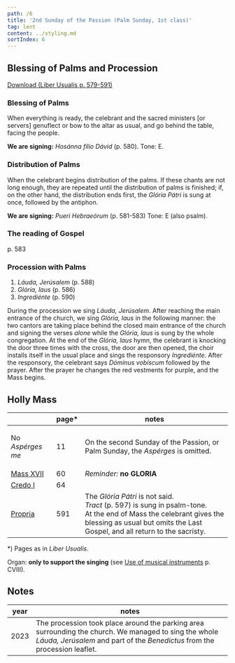 ```yaml
---
path: /6
title: '2nd Sunday of the Passion (Palm Sunday, 1st class)'
tag: lent
content: ../styling.md
sortIndex: 6
---
```


## Blessing of Palms and Procession

[Download (Liber Usualis p. 579-591)](/pdf/palm-sunday-blessing-and-procession.pdf)

### **Blessing of Palms**

When everything is ready, the celebrant and the sacred ministers [or servers] genuflect or bow to the altar as usual, and go behind the table, facing the people.

**We are signing:** _Hosánna fílio Dávid_ (p. 580). Tone: E.

### **Distribution of Palms**

When the celebrant begins distribution of the palms. If these chants are not long enough, they are repeated until the distribution of palms is finished; if, on the other hand, the distribution ends first, the _Glória Pátri_ is sung at once, followed by the antiphon.

**We are signing:** _Pueri Hebraeórum_ (p. 581-583) Tone: E (also psalm).

### **The reading of Gospel**

p. 583

### **Procession with Palms**

1. _Láuda, Jerúsalem_ (p. 588)
2. _Glória, laus_ (p. 586) 
3. _Ingrediénte_ (p. 590)

During the procession we sing _Láuda, Jerúsalem_. After reaching the main entrance of the church, we sing _Glória, laus_ in the following manner: the two cantors are taking place behind the closed main entrance of the church and signing the verses _alone_ while the _Glória, laus_ is sung by the whole congregation. At the end of the _Glória, laus_ hymn, the celebrant is knocking the door three times with the cross, the door are then opened, the choir installs itself in the usual place and sings the responsory _Ingrediénte_. After the responsory, the celebrant says _Dóminus vobíscum_ followed by the prayer. After the prayer he changes the red vestments for purple, and the Mass begins.

## Holly Mass

|   | page* | notes   |
|---|---|---|
| <p class='no-break no-margin'>No _Aspérges me_</p> | 11 | On the second Sunday of the Passion, or Palm Sunday, the _Aspérges_ is omitted. |
| [Mass XVII](/pdf/xvii.pdf) | 60 | _Reminder:_ __no GLORIA__ |
| [Credo I](/pdf/credo-i.pdf) | 64 | |
| [Propria](/pdf/2nd-Sunday-of-the-Passion.pdf)  | 591 | The _Glória Pátri_ is not said.<br>_Tract_ (p. 597) is sung in psalm-tone.<br>At the end of Mass the celebrant gives the blessing as usual but omits the Last Gospel, and all return to the sacristy. |

*) Pages as in _Liber Usualis_.

Organ: __only to support the singing__ (see [Use of musical instruments](/use-of-musical-instruments) p. CVIII).

## Notes

| year | notes |
|---|---|
| 2023 | The procession took place around the parking area surrounding the church. We managed to sing the whole _Láuda, Jerúsalem_ and part of the _Benedictus_ from the procession leaflet. |
